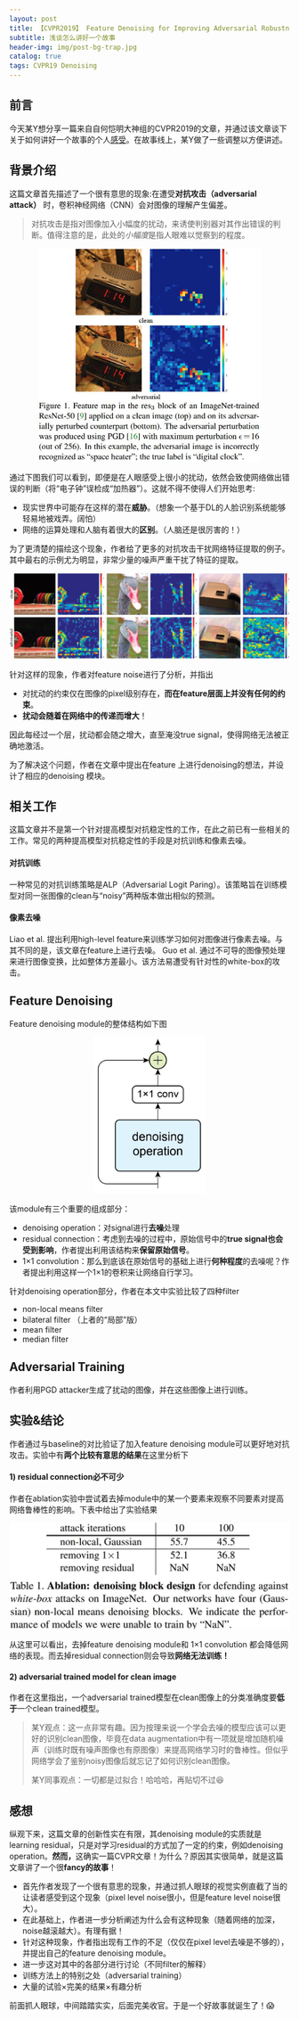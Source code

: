 ```yaml
---
layout: post
title: 【CVPR2019】 Feature Denoising for Improving Adversarial Robustness 后感
subtitle: 浅谈怎么讲好一个故事
header-img: img/post-bg-trap.jpg 
catalog: true
tags: CVPR19 Denoising
---
```


## 前言
今天某Y想分享一篇来自自何恺明大神组的CVPR2019的文章，并通过该文章谈下关于如何讲好一个故事的个人[感受](#think)。在故事线上，某Y做了一些调整以方便讲述。

## 背景介绍
这篇文章首先描述了一个很有意思的现象:在遭受<strong>对抗攻击（adversarial attack）</strong> 时，卷积神经网络（CNN）会对图像的理解产生偏差。

<blockquote>对抗攻击是指对图像加入小幅度的扰动，来诱使判别器对其作出错误的判断。值得注意的是，此处的<em>小幅度</em>是指人眼难以觉察到的程度。</blockquote>

<div align=center><img src="/img/post-fd-example.jpg" width="400"/></div>

通过下图我们可以看到，即便是在人眼感受上很小的扰动，依然会致使网络做出错误的判断（将“电子钟”误检成“加热器”）。这就不得不使得人们开始思考:
* 现实世界中可能存在这样的潜在<strong>威胁</strong>。（想象一个基于DL的人脸识别系统能够轻易地被戏弄。阔怕）
* 网络的运算处理和人脑有着很大的<strong>区别</strong>。（人脑还是很厉害的！）


为了更清楚的描绘这个现象，作者给了更多的对抗攻击干扰网络特征提取的例子。其中最右的示例尤为明显，非常少量的噪声严重干扰了特征的提取。

<img src="/img/post-fd-example-ext.jpg">

针对这样的现象，作者对feature noise进行了分析，并指出
* 对扰动的约束仅在图像的pixel级别存在，<strong>而在feature层面上并没有任何的约束</strong>。
* <strong>扰动会随着在网络中的传递而增大</strong>！

因此每经过一个层，扰动都会随之增大，直至淹没true signal，使得网络无法被正确地激活。

为了解决这个问题，作者在文章中提出在feature 上进行denoising的想法，并设计了相应的denoising 模块。

## 相关工作
这篇文章并不是第一个针对提高模型对抗稳定性的工作，在此之前已有一些相关的工作。常见的两种提高模型对抗稳定性的手段是对抗训练和像素去噪。

#### 对抗训练
一种常见的对抗训练策略是ALP（Adversarial Logit Paring）。该策略旨在训练模型对同一张图像的clean与“noisy”两种版本做出相似的预测。

#### 像素去噪
Liao et al. 提出利用high-level feature来训练学习如何对图像进行像素去噪。与其不同的是，该文章在feature上进行去噪。
Guo et al. 通过不可导的图像预处理来进行图像变换，比如整体方差最小。该方法易遭受有针对性的white-box的攻击。

## Feature Denoising
Feature denoising module的整体结构如下图

<div align=center><img src="/img/post-fd-module.jpg" width="200"/></div>

该module有三个重要的组成部分：
* denoising operation：对signal进行<strong>去噪</strong>处理
* residual connection：考虑到去噪的过程中，原始信号中的<strong>true signal也会受到影响</strong>，作者提出利用该结构来<strong>保留原始信号</strong>。
* 1×1 convolution：那么到底该在原始信号的基础上进行<strong>何种程度</strong>的去噪呢？作者提出利用这样一个1×1的卷积来让网络自行学习。

针对denoising operation部分，作者在本文中实验比较了四种filter
* non-local means filter
* bilateral filter （上者的“局部”版）
* mean filter
* median filter

## Adversarial Training
作者利用PGD attacker生成了扰动的图像，并在这些图像上进行训练。

## 实验&结论
作者通过与baseline的对比验证了加入feature denoising module可以更好地对抗攻击。实验中有<strong>两个比较有意思的结果</strong>在这里分析下

#### 1) residual connection必不可少
作者在ablation实验中尝试着去掉module中的某一个要素来观察不同要素对提高网络鲁棒性的影响。下表中给出了实验结果

<div align=center><img src="/img/post-fd-ablation.jpg" width="600"/></div>

从这里可以看出，去掉feature denoising module和 1×1 convolution 都会降低网络的表现。而去掉residual connection则会导致<strong>网络无法训练！</strong>

#### 2) adversarial trained model for clean image
作者在这里指出，一个adversarial trained模型在clean图像上的分类准确度要<strong>低于</strong>一个clean trained模型。

<blockquote>某Y观点：这一点非常有趣。因为按理来说一个学会去噪的模型应该可以更好的识别clean图像，毕竟在data augmentation中有一项就是增加随机噪声（训练时既有噪声图像也有原图像）来提高网络学习时的鲁棒性。但似乎网络学会了鉴别noisy图像后就忘记了如何识别clean图像。<br>
  <p></p>
  某Y同事观点：一切都是过拟合！哈哈哈，再贴切不过😆</blockquote>

## <a name="think"></a>感想
纵观下来，这篇文章的创新性实在有限，其denoising module的实质就是learning residual，只是对学习residual的方式加了一定的约束，例如denoising operation。<strong>然而，</strong>这确实一篇CVPR文章！为什么？原因其实很简单，就是这篇文章讲了一个很<strong>fancy的故事</strong>！

* 首先作者发现了一个很有意思的现象，并通过抓人眼球的视觉实例直截了当的让读者感受到这个现象（pixel level noise很小，但是feature level noise很大）。
* 在此基础上，作者进一步分析阐述为什么会有这种现象（随着网络的加深，noise越滚越大）。有理有据！
* 针对这种现象，作者指出现有工作的不足（仅仅在pixel level去噪是不够的），并提出自己的feature denoising module。
* 进一步这对其中的各部分进行讨论（不同filter的解释）
* 训练方法上的特别之处（adversarial training）
* 大量的试验×完美的结果×有趣分析

前面抓人眼球，中间踏踏实实，后面完美收官。于是一个好故事就诞生了！😱



